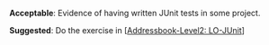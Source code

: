 <panel type="warning" header="`W6.1a` Can explain developer testing :star::star:" expanded no-close>
  <include src="../../book/testing/testingTypes/developerTesting/what/full.md" />
</panel>

<!-- ==================================================================================================== -->

<panel type="warning" header="`W6.1b` Can explain the need for early developer testing :star::star:" expanded no-close>
  <include src="../../book/testing/testingTypes/developerTesting/why/full.md" />
  <panel header=":dart: Evidence" expanded>

<include src="../../book/testing/testingTypes/developerTesting/why/q-essay-why.md" />

  </panel>
</panel>

<!-- ==================================================================================================== -->

<panel type="danger" header="`W6.1c` Can explain test drivers :star:" expanded no-close>
  <include src="../../book/testing/testAutomation/usingTestDrivers/full.md" />
</panel>

<panel type="danger" header="`W6.1d` Can explain test automation tools :star:" expanded no-close>
  <include src="../../book/testing/testAutomation/tools/full.md" />
</panel>

<!-- ==================================================================================================== -->

<panel type="danger" header="`W6.1e` Can use simple JUnit tests :star:" expanded no-close>
  <include src="../../book/junit/basic/full.md" />
  <panel header=":dart: Evidence" expanded>
  
**Acceptable**: Evidence of having written JUnit tests in some project.

**Suggested**: Do the exercise in [[Addressbook-Level2: LO-JUnit](https://github.com/nus-cs2103-AY1718S2/addressbook-level2/blob/master/doc/LearningOutcomes.md#use-junit-to-implement-unit-tests-lo-junit)]

<include src="submission.md" />

  </panel>
</panel>
